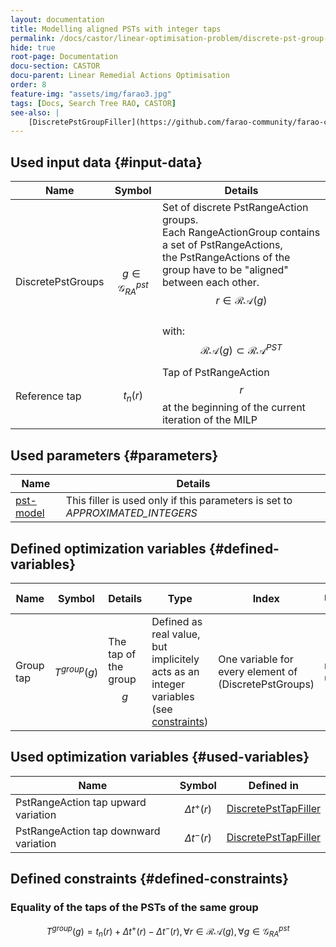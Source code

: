 ```yaml
---
layout: documentation
title: Modelling aligned PSTs with integer taps
permalink: /docs/castor/linear-optimisation-problem/discrete-pst-group-filler
hide: true
root-page: Documentation
docu-section: CASTOR
docu-parent: Linear Remedial Actions Optimisation
order: 8
feature-img: "assets/img/farao3.jpg"
tags: [Docs, Search Tree RAO, CASTOR]
see-also: |
    [DiscretePstGroupFiller](https://github.com/farao-community/farao-core/blob/master/ra-optimisation/search-tree-rao/src/main/java/com/powsybl/openrao/searchtreerao/linearoptimisation/algorithms/fillers/DiscretePstGroupFiller.java)
---
```


## Used input data {#input-data}

| Name | Symbol | Details |
|---|---|---|
| DiscretePstGroups | $$g \in \mathcal{G}^{pst}_{RA}$$ | Set of discrete PstRangeAction groups. <br> Each RangeActionGroup contains a set of PstRangeActions, the PstRangeActions of the group have to be "aligned" between each other. <br> $$r \in \mathcal{RA}(g)$$ <br> with: <br> $$\mathcal{RA}(g) \subset \mathcal{RA} ^{PST}$$ |
| Reference tap | $$t_{n}(r)$$ | Tap of PstRangeAction $$r$$ at the beginning of the current iteration of the MILP |

## Used parameters {#parameters}

| Name | Details |
|---|---|
| [pst-model](/docs/parameters#pst-model) | This filler is used only if this parameters is set to *APPROXIMATED_INTEGERS* |

## Defined optimization variables {#defined-variables}

| Name | Symbol | Details | Type | Index | Unit | Lower bound | Upper bound |
|---|---|---|---|---|---|---|---|
| Group tap | $$T^{group}(g)$$ | The tap of the group $$g$$ | Defined as real value, but implicitely acts as an integer variables (see [constraints](#defined-constraints)) | One variable for every element of (DiscretePstGroups) | no unit | $$-\infty$$ | $$+\infty$$ |

## Used optimization variables {#used-variables}

| Name | Symbol | Defined in |
|---|---|---|
| PstRangeAction tap upward variation | $$\Delta t^{+} (r)$$ | [DiscretePstTapFiller](discrete-pst-tap-filler#defined-variables) |
| PstRangeAction tap downward variation | $$\Delta t^{-} (r)$$ | [DiscretePstTapFiller](discrete-pst-tap-filler#defined-variables) |

## Defined constraints {#defined-constraints}

### Equality of the taps of the PSTs of the same group

$$
\begin{equation}
T^{group}(g) = t_{n}(r) + \Delta t^{+} (r) - \Delta t^{-} (r), \forall r \in \mathcal{RA}(g), \forall g \in \mathcal{G}^{pst}_{RA}
\end{equation}
$$
